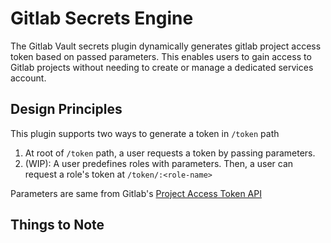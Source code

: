 # Gitlab Secrets Engine

The Gitlab Vault secrets plugin dynamically generates gitlab project access token based on passed parameters. This enables users to gain access to Gitlab projects without needing to create or manage a dedicated services account.

## Design Principles

This plugin supports two ways to generate a token in `/token` path

1. At root of `/token` path, a user requests a token by passing parameters.
2. (WIP): A user predefines roles with parameters. Then, a user can request a role's token at `/token/:<role-name>`

Parameters are same from Gitlab's [Project Access Token API]

[Project Access Token API]: https://docs.gitlab.com/ee/api/resource_access_tokens.html

## Things to Note
